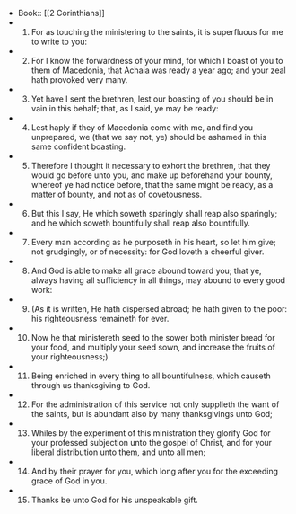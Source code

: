 - Book:: [[2 Corinthians]]
- 1. For as touching the ministering to the saints, it is superfluous for me to write to you:
- 2. For I know the forwardness of your mind, for which I boast of you to them of Macedonia, that Achaia was ready a year ago; and your zeal hath provoked very many.
- 3. Yet have I sent the brethren, lest our boasting of you should be in vain in this behalf; that, as I said, ye may be ready:
- 4. Lest haply if they of Macedonia come with me, and find you unprepared, we (that we say not, ye) should be ashamed in this same confident boasting.
- 5. Therefore I thought it necessary to exhort the brethren, that they would go before unto you, and make up beforehand your bounty, whereof ye had notice before, that the same might be ready, as a matter of bounty, and not as of covetousness.
- 6. But this I say, He which soweth sparingly shall reap also sparingly; and he which soweth bountifully shall reap also bountifully.
- 7. Every man according as he purposeth in his heart, so let him give; not grudgingly, or of necessity: for God loveth a cheerful giver.
- 8. And God is able to make all grace abound toward you; that ye, always having all sufficiency in all things, may abound to every good work:
- 9. (As it is written, He hath dispersed abroad; he hath given to the poor: his righteousness remaineth for ever.
- 10. Now he that ministereth seed to the sower both minister bread for your food, and multiply your seed sown, and increase the fruits of your righteousness;)
- 11. Being enriched in every thing to all bountifulness, which causeth through us thanksgiving to God.
- 12. For the administration of this service not only supplieth the want of the saints, but is abundant also by many thanksgivings unto God;
- 13. Whiles by the experiment of this ministration they glorify God for your professed subjection unto the gospel of Christ, and for your liberal distribution unto them, and unto all men;
- 14. And by their prayer for you, which long after you for the exceeding grace of God in you.
- 15. Thanks be unto God for his unspeakable gift.
